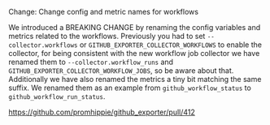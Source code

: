 Change: Change config and metric names for workflows

We introduced a BREAKING CHANGE by renaming the config variables and metrics
related to the workflows. Previously you had to set `--collector.workflows` or
`GITHUB_EXPORTER_COLLECTOR_WORKFLOWS` to enable the collector, for being
consistent with the new workflow job collector we have renamed them to
`--collector.workflow_runs` and `GITHUB_EXPORTER_COLLECTOR_WORKFLOW_JOBS`, so be
aware about that. Additionally we have also renamed the metrics a tiny bit
matching the same suffix. We renamed them as an example from
`github_workflow_status` to `github_workflow_run_status`.

https://github.com/promhippie/github_exporter/pull/412
